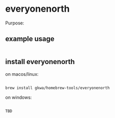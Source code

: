 # everyonenorth

Purpose:


## example usage

```bash


```

## install everyonenorth


on macos/linux:
```bash

brew install gkwa/homebrew-tools/everyonenorth

```


on windows:

```powershell

TBD

```
